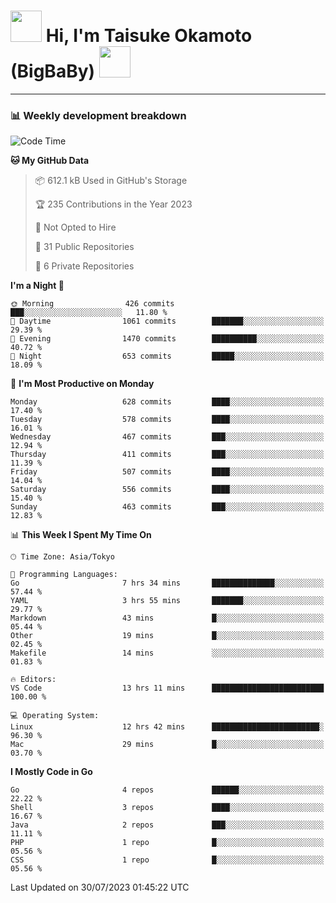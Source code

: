<!-- Title -->
<h1>
    <img src="https://media.tenor.com/TlyRveJkgo4AAAAi/cloud-cloud-strife.gif" width="50"/> 
    Hi, I'm Taisuke Okamoto (BigBaBy) 
    <img src="https://media.tenor.com/TlyRveJkgo4AAAAi/cloud-cloud-strife.gif" width="50"/>
</h1>

---

<h3> 📊 Weekly development breakdown </h3>
<!-- waka-readme-stats -->

<!--START_SECTION:waka-->
![Code Time](http://img.shields.io/badge/Code%20Time-1%2C594%20hrs%2043%20mins-blue)

**🐱 My GitHub Data** 

> 📦 612.1 kB Used in GitHub's Storage 
 > 
> 🏆 235 Contributions in the Year 2023
 > 
> 🚫 Not Opted to Hire
 > 
> 📜 31 Public Repositories 
 > 
> 🔑 6 Private Repositories 
 > 
**I'm a Night 🦉** 

```text
🌞 Morning                426 commits         ███░░░░░░░░░░░░░░░░░░░░░░   11.80 % 
🌆 Daytime                1061 commits        ███████░░░░░░░░░░░░░░░░░░   29.39 % 
🌃 Evening                1470 commits        ██████████░░░░░░░░░░░░░░░   40.72 % 
🌙 Night                  653 commits         █████░░░░░░░░░░░░░░░░░░░░   18.09 % 
```
📅 **I'm Most Productive on Monday** 

```text
Monday                   628 commits         ████░░░░░░░░░░░░░░░░░░░░░   17.40 % 
Tuesday                  578 commits         ████░░░░░░░░░░░░░░░░░░░░░   16.01 % 
Wednesday                467 commits         ███░░░░░░░░░░░░░░░░░░░░░░   12.94 % 
Thursday                 411 commits         ███░░░░░░░░░░░░░░░░░░░░░░   11.39 % 
Friday                   507 commits         ████░░░░░░░░░░░░░░░░░░░░░   14.04 % 
Saturday                 556 commits         ████░░░░░░░░░░░░░░░░░░░░░   15.40 % 
Sunday                   463 commits         ███░░░░░░░░░░░░░░░░░░░░░░   12.83 % 
```


📊 **This Week I Spent My Time On** 

```text
🕑︎ Time Zone: Asia/Tokyo

💬 Programming Languages: 
Go                       7 hrs 34 mins       ██████████████░░░░░░░░░░░   57.44 % 
YAML                     3 hrs 55 mins       ███████░░░░░░░░░░░░░░░░░░   29.77 % 
Markdown                 43 mins             █░░░░░░░░░░░░░░░░░░░░░░░░   05.44 % 
Other                    19 mins             █░░░░░░░░░░░░░░░░░░░░░░░░   02.45 % 
Makefile                 14 mins             ░░░░░░░░░░░░░░░░░░░░░░░░░   01.83 % 

🔥 Editors: 
VS Code                  13 hrs 11 mins      █████████████████████████   100.00 % 

💻 Operating System: 
Linux                    12 hrs 42 mins      ████████████████████████░   96.30 % 
Mac                      29 mins             █░░░░░░░░░░░░░░░░░░░░░░░░   03.70 % 
```

**I Mostly Code in Go** 

```text
Go                       4 repos             ██████░░░░░░░░░░░░░░░░░░░   22.22 % 
Shell                    3 repos             ████░░░░░░░░░░░░░░░░░░░░░   16.67 % 
Java                     2 repos             ███░░░░░░░░░░░░░░░░░░░░░░   11.11 % 
PHP                      1 repo              █░░░░░░░░░░░░░░░░░░░░░░░░   05.56 % 
CSS                      1 repo              █░░░░░░░░░░░░░░░░░░░░░░░░   05.56 % 
```




 Last Updated on 30/07/2023 01:45:22 UTC
<!--END_SECTION:waka-->
